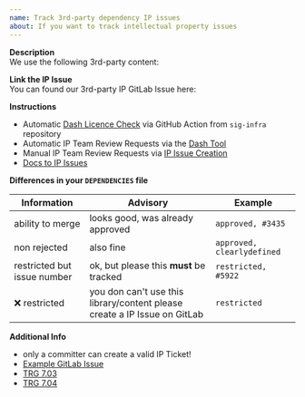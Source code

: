 ```yaml
---
name: Track 3rd-party dependency IP issues
about: If you want to track intellectual property issues
---
```


**Description**  
We use the following 3rd-party content:
<!-- Please describe why you need this content and reference it -->

**Link the IP Issue**  
You can found our 3rd-party IP GitLab Issue here:
<!-- Please add your GitLab IP Issue Link -->

**Instructions**
- Automatic [Dash Licence Check][sig-infra-licence-check] via GitHub Action from `sig-infra` repository
- Automatic IP Team Review Requests via the [Dash Tool][DASH Tool]
- Manual IP Team Review Requests via [IP Issue Creation][ip-issue-creation]
- [Docs to IP Issues][docs-ip-issues]

**Differences in your `DEPENDENCIES` file**

| Information                 | Advisory                                                                  | Example                    |
|-----------------------------|---------------------------------------------------------------------------|----------------------------|
| ability to merge            | looks good, was already approved                                          | `approved, #3435`          |
| non rejected                | also fine                                                                 | `approved, clearlydefined` |
| restricted but issue number | ok, but please this **must** be tracked                                   | `restricted, #5922`        |
| :x: restricted              | you don can't use this library/content please create a IP Issue on GitLab | `restricted`               |


**Additional Info**
- only a committer can create a valid IP Ticket!
- [Example GitLab Issue][gitlab-example-ip-issue]
- [TRG 7.03][TRG-7-03]
- [TRG 7.04][TRG-7-04]

<!-- Links -->
[sig-infra-licence-check]: https://github.com/eclipse-tractusx/sig-infra#check-dependencies-with-dash-licenses
[DASH Tool]: https://github.com/eclipse/dash-licenses
[ip-issue-creation]: https://gitlab.eclipse.org/eclipsefdn/emo-team/iplab/-/issues/new
[TRG-7-03]: https://eclipse-tractusx.github.io/docs/release/trg-7/trg-7-03
[TRG-7-04]: https://eclipse-tractusx.github.io/docs/release/trg-7/trg-7-04
[gitlab-example-ip-issue]: https://gitlab.eclipse.org/eclipsefdn/emo-team/iplab/-/issues/8097
[docs-ip-issues]: https://eclipse-tractusx.github.io/docs/oss/issues#eclipse-gitlab-ip-issue-tracker
[IP Issue Track Link]: https://gitlab.eclipse.org/eclipsefdn/emo-team/iplab/-/issues/?search=automotive.tractusx&sort=created_date&state=opened&first_page_size=20
